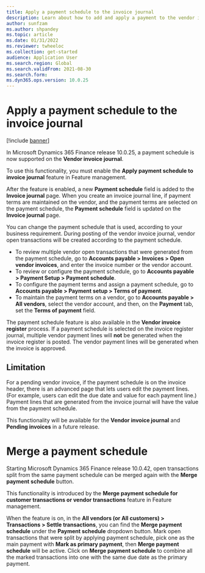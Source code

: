 ```yaml
---
title: Apply a payment schedule to the invoice journal
description: Learn about how to add and apply a payment to the vendor invoice journal, including an overview on limitations.
author: sunfzam
ms.author: shpandey
ms.topic: article
ms.date: 01/31/2022
ms.reviewer: twheeloc
ms.collection: get-started
audience: Application User
ms.search.region: Global
ms.search.validFrom: 2021-08-30
ms.search.form: 
ms.dyn365.ops.version: 10.0.25
---
```


# Apply a payment schedule to the invoice journal

[!include [banner](../includes/preview-banner.md)]

In Microsoft Dynamics 365 Finance release 10.0.25, a payment schedule is now supported on the **Vendor invoice journal**.

To use this functionality, you must enable the **Apply payment schedule to invoice journal** feature in Feature management.

After the feature is enabled, a new **Payment schedule** field is added to the **Invoice journal** page. When you create an invoice journal line, if payment terms are maintained on the vendor, and the payment terms are selected on the payment schedule, the **Payment schedule** field is updated on the **Invoice journal** page.

You can change the payment schedule that is used, according to your business requirement. During posting of the vendor invoice journal, vendor open transactions will be created according to the payment schedule.

 - To review multiple vendor open transactions that were generated from the payment schedule, go to **Accounts payable \> Invoices \> Open vendor invoices**, and enter the invoice number or the vendor account.
 - To review or configure the payment schedule, go to **Accounts payable \> Payment Setup \> Payment schedule**.
 - To configure the payment terms and assign a payment schedule, go to **Accounts payable \> Payment setup \> Terms of payment**.
 - To maintain the payment terms  on a vendor, go to **Accounts payable \> All vendors**, select the vendor account, and then, on the **Payment** tab, set the **Terms of payment** field.

The payment schedule feature is also available in the **Vendor invoice register** process. If a payment schedule is selected on the invoice register journal, multiple vendor payment lines will **not** be generated when the invoice register is posted. The vendor payment lines will be generated when the invoice is approved.

## Limitation

For a pending vendor invoice, if the payment schedule is on the invoice header, there is an advanced page that lets users edit the payment lines. (For example, users can edit the due date and value for each payment line.) Payment lines that are generated from the invoice journal will have the value from the payment schedule.

This functionality will be available for the **Vendor invoice journal** and **Pending invoices** in a future release.

# Merge a payment schedule
Starting Microsoft Dynamics 365 Finance release 10.0.42, open transactions split from the same payment schedule can be merged again with the **Merge payment schedule** button. 

This functionality is introduced by the **Merge payment schedule for customer transactions or vendor transactions** feature in Feature management.

When the feature is on, in the **All vendors (or All customers) \> Transactions \> Settle transactions**, you can find the **Merge payment schedule** under the **Payment schedule** dropdown button. Mark open transactions that were split by applying payment schedule, pick one as the main payment with **Mark as primary payment**, then **Merge payment schedule** will be active. Click on **Merge payment schedule** to combine all the marked transactions into one with the same due date as the primary payment.
